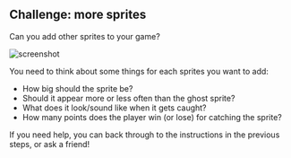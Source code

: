 ## Challenge: more sprites

Can you add other sprites to your game?

![screenshot](images/ghost-final.png)

You need to think about some things for each sprites you want to add:

+ How big should the sprite be?
+ Should it appear more or less often than the ghost sprite?
+ What does it look/sound like when it gets caught?
+ How many points does the player win (or lose) for catching the sprite?

If you need help, you can back through to the instructions in the previous steps, or ask a friend!